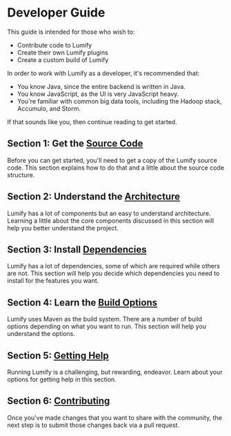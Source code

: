 # Developer Guide

This guide is intended for those who wish to:

* Contribute code to Lumify
* Create their own Lumify plugins
* Create a custom build of Lumify

In order to work with Lumify as a developer, it's recommended that:

* You know Java, since the entire backend is written in Java.
* You know JavaScript, as the UI is very JavaScript heavy.
* You're familiar with common big data tools, including the Hadoop stack, Accumulo, and Storm.

If that sounds like you, then continue reading to get started.

## Section 1: Get the [Source Code](source-code.md)

Before you can get started, you'll need to get a copy of the Lumify source code. This section explains how to do that
and a little about the source code structure.

## Section 2: Understand the [Architecture](architecture.md)

Lumify has a lot of components but an easy to understand architecture. Learning a little about the core components
discussed in this section will help you better understand the project.

## Section 3: Install [Dependencies](dependencies.md)

Lumify has a lot of dependencies, some of which are required while others are not. This section will help you decide
which dependencies you need to install for the features you want.

## Section 4: Learn the [Build Options](build.md)

Lumify uses Maven as the build system. There are a number of build options depending on what you want to run. This
section will help you understand the options.

## Section 5: [Getting Help](help.md)

Running Lumify is a challenging, but rewarding, endeavor. Learn about your options for getting help in this section.

## Section 6: [Contributing](../CONTRIBUTING.md)

Once you've made changes that you want to share with the community, the next step is to submit those changes back via a
pull request.
